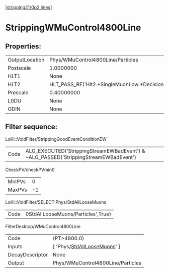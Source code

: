 [[stripping21r0p2 lines]](./stripping21r0p2-index)

# StrippingWMuControl4800Line

## Properties:

|                |                                                |
|----------------|------------------------------------------------|
| OutputLocation | Phys/WMuControl4800Line/Particles              |
| Postscale      | 1.0000000                                      |
| HLT1           | None                                           |
| HLT2           | HLT_PASS_RE('Hlt2.\*SingleMuonLow.\*Decision') |
| Prescale       | 0.40000000                                     |
| L0DU           | None                                           |
| ODIN           | None                                           |

## Filter sequence:

LoKi::VoidFilter/StrippingGoodEventConditionEW

|      |                                                                                      |
|------|--------------------------------------------------------------------------------------|
| Code | ALG_EXECUTED('StrippingStreamEWBadEvent') & ~ALG_PASSED('StrippingStreamEWBadEvent') |

CheckPV/checkPVmin0

|        |     |
|--------|-----|
| MinPVs | 0   |
| MaxPVs | -1  |

LoKi::VoidFilter/SELECT:Phys/StdAllLooseMuons

|      |                                    |
|------|------------------------------------|
| Code | 0StdAllLooseMuons/Particles',True) |

FilterDesktop/WMuControl4800Line

|                 |                                                                                     |
|-----------------|-------------------------------------------------------------------------------------|
| Code            | (PT\>4800.0)                                                                        |
| Inputs          | [ 'Phys/[StdAllLooseMuons](./stripping21r0p2-commonparticles-stdallloosemuons)' ] |
| DecayDescriptor | None                                                                                |
| Output          | Phys/WMuControl4800Line/Particles                                                   |

